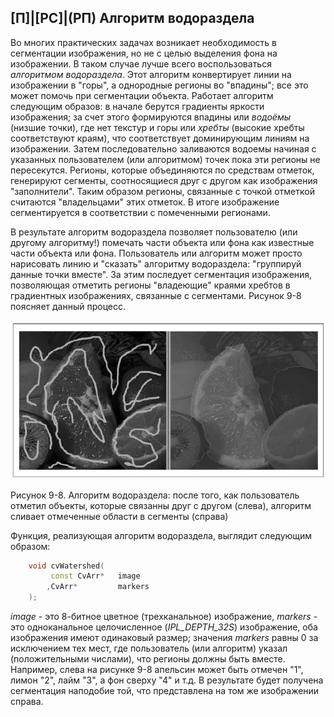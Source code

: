## [П]|[РС]|(РП) Алгоритм водораздела

Во многих практических задачах возникает необходимость в сегментации изображения, но не с целью выделения фона на изображении. В таком случае лучше всего воспользоваться *алгоритмом водораздела*. Этот алгоритм конвертирует линии на изображении в "горы", а однородные регионы во "впадины"; все это может помочь при сегментации объекта. Работает алгоритм следующим образов: в начале берутся градиенты яркости изображения; за счет этого формируются впадины или *водоёмы* (низшие точки), где нет текстур и горы или *хребты* (высокие хребты соответствуют краям), что соответствует доминирующим линиям на изображении. Затем последовательно заливаются водоемы начиная с указанных пользователем (или алгоритмом) точек пока эти регионы не пересекутся. Регионы, которые объединяются по средствам отметок, генерируют сегменты, соотносящиеся друг с другом как изображения "заполнители". Таким образом регионы, связанные с точкой отметкой считаются "владельцами" этих отметок. В итоге изображение сегментируется в соответствии с помеченными регионами.

В результате алгоритм водораздела позволяет пользователю (или другому алгоритму!) помечать части объекта или фона как известные части объекта или фона. Пользователь или алгоритм может просто нарисовать линию и "сказать" алгоритму водораздела: "группируй данные точки вместе". За этим последует сегментация изображения, позволяющая отметить регионы "владеющие" краями хребтов в градиентных изображениях, связанные с сегментами. Рисунок 9-8 поясняет данный процесс.

![Рисунок 9-8 не найден](Images/Pic_9_8.jpg)

Рисунок 9-8. Алгоритм водораздела: после того, как пользователь отметил объекты, которые связанны друг с другом (слева), алгоритм сливает отмеченные области в сегменты (справа)

Функция, реализующая алгоритм водораздела, выглядит следующим образом:

```cpp
	void cvWatershed(
	     const CvArr* 	image
	    ,CvArr* 		markers
	);
```

*image* - это 8-битное цветное (трехканальное) изображение, *markers* - это одноканальное целочисленное (*IPL_DEPTH_32S*) изображение, оба изображения имеют одинаковый размер; значения *markers* равны 0 за исключением тех мест, где пользователь (или алгоритм) указал (положительными числами), что регионы должны быть вместе. Например, слева на рисунке 9-8 апельсин может быть отмечен "1", лимон "2", лайм "3", а фон сверху "4" и т.д. В результате будет получена сегментация наподобие той, что представлена на том же изображении справа.